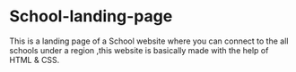 # School-landing-page
This is a landing page of a School website where you can connect to the all schools under a region ,this website is basically made with the help of HTML  &amp; CSS.
